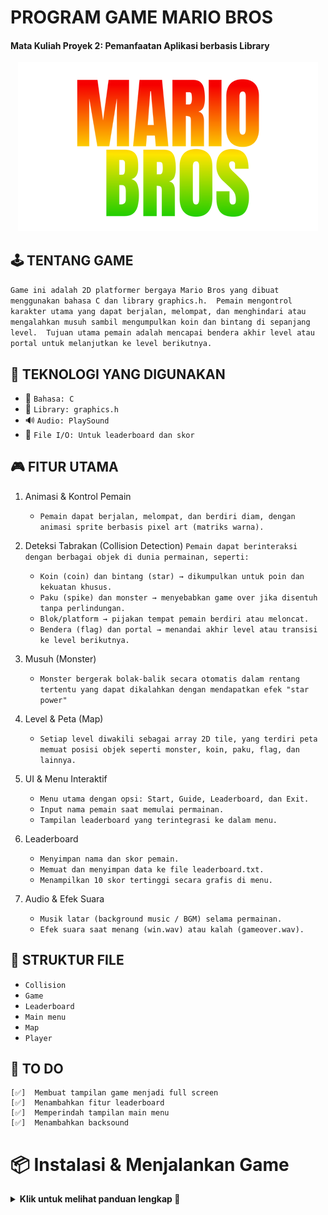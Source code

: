 # **PROGRAM GAME MARIO BROS**
#### Mata Kuliah Proyek 2: Pemanfaatan Aplikasi berbasis Library

<p align="center">
  <img src="https://raw.githubusercontent.com/Zsweetieszt/Proyek2/master/assets/name.png" alt="Logo" />
</p>

## 🕹️ TENTANG GAME
    
`Game ini adalah 2D platformer bergaya Mario Bros yang dibuat menggunakan bahasa C dan library graphics.h. 
Pemain mengontrol karakter utama yang dapat berjalan, melompat, dan menghindari atau mengalahkan musuh sambil mengumpulkan koin dan bintang di sepanjang level. 
Tujuan utama pemain adalah mencapai bendera akhir level atau portal untuk melanjutkan ke level berikutnya.`

## 🚀 TEKNOLOGI YANG DIGUNAKAN

- 🔧 `Bahasa: C`
- 🧱 `Library: graphics.h`
- 🔊 `Audio: PlaySound`
- 📂 `File I/O: Untuk leaderboard dan skor`

## 🎮 FITUR UTAMA

  1. Animasi & Kontrol Pemain
     * `Pemain dapat berjalan, melompat, dan berdiri diam, dengan animasi sprite berbasis pixel art (matriks warna).`
  2. Deteksi Tabrakan (Collision Detection)
     `Pemain dapat berinteraksi dengan berbagai objek di dunia permainan, seperti:`
      - `Koin (coin) dan bintang (star) → dikumpulkan untuk poin dan kekuatan khusus.`
      - `Paku (spike) dan monster → menyebabkan game over jika disentuh tanpa perlindungan.`
      - `Blok/platform → pijakan tempat pemain berdiri atau meloncat.`
      - `Bendera (flag) dan portal → menandai akhir level atau transisi ke level berikutnya.`
  3. Musuh (Monster)
     * `Monster bergerak bolak-balik secara otomatis dalam rentang tertentu yang dapat dikalahkan dengan mendapatkan efek "star power"`
  4. Level & Peta (Map)
     * `Setiap level diwakili sebagai array 2D tile, yang terdiri peta memuat posisi objek seperti monster, koin, paku, flag, dan lainnya.`
  5. UI & Menu Interaktif
     - `Menu utama dengan opsi: Start, Guide, Leaderboard, dan Exit.`
     - `Input nama pemain saat memulai permainan.`
     - `Tampilan leaderboard yang terintegrasi ke dalam menu.`
  6. Leaderboard

      - `Menyimpan nama dan skor pemain.`
      - `Memuat dan menyimpan data ke file leaderboard.txt.`
      - `Menampilkan 10 skor tertinggi secara grafis di menu.`
  8. Audio & Efek Suara   
     - `Musik latar (background music / BGM) selama permainan.`
     - `Efek suara saat menang (win.wav) atau kalah (gameover.wav).`
       
## 📁 STRUKTUR FILE

  -  `Collision`
  -  `Game`
  -  `Leaderboard`
  -  `Main menu`
  -  `Map`
  -  `Player`

## 🧩 TO DO

    [✅]  Membuat tampilan game menjadi full screen
    [✅]  Menambahkan fitur leaderboard
    [✅]  Memperindah tampilan main menu
    [✅]  Menambahkan backsound


# 📦 Instalasi & Menjalankan Game
<details> <summary><strong>Klik untuk melihat panduan lengkap 📖</strong></summary>
  
## 🛠️ Persyaratan

- Compiler: C (MinGW atau Code::Blocks)
- Library: `graphics.h` + `libbgi.a`
- OS: Linux / Windows / macOS

1. **Clone repositori:**

       https://github.com/Zsweetieszt/Proyek2.git
       cd Proyek2


 2. Pasang `graphics.h`
  - Unduh library dari [winbgim.codecutter.org](http://winbgim.codecutter.org/) dan ikuti petunjuk instalasinya.
  - Simpan:
    <br>`graphics.h` → `MinGW/include`</br>
    <br>`libbgi.a` → `MinGW/lib`</br>
 3. Kompilasi

        gcc main.c collision.c game.c map.c main_menu.c leaderboard.c player.c -o game.exe -lbgi -lgdi32 -lcomdlg32 -luuid -loleaut32 -lole32 -lwinmm
 4. Jalankan game

        ./game.exe
<p align="center">
  <img src="https://raw.githubusercontent.com/Zsweetieszt/Proyek2/master/assets/logo.png" alt="Logo" />
</p>
